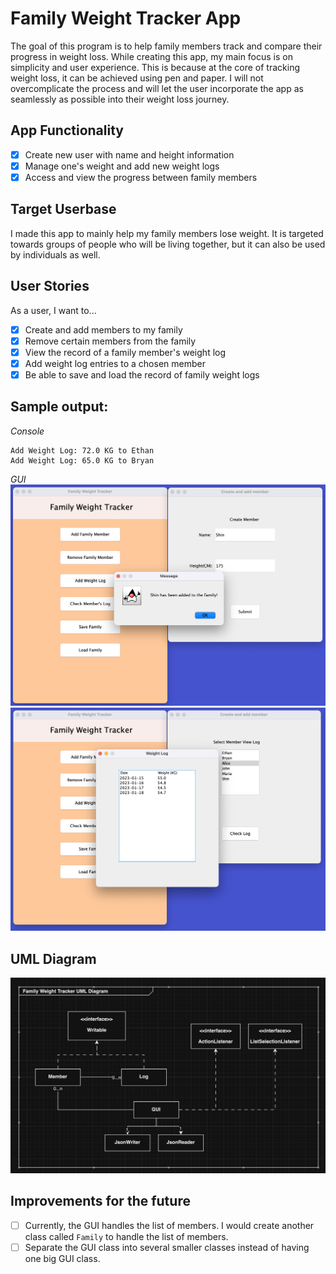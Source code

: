 
# Family Weight Tracker App

The goal of this program is to help family members track and compare their progress in weight loss. While creating this app, my main focus is on simplicity and user experience. This is because at the core of tracking weight loss, it can be achieved using pen and paper. I will not overcomplicate the process and will let the user incorporate the app as seamlessly as possible into their weight loss journey.

## App Functionality
- [X] Create new user with name and height information
- [X] Manage one's weight and add new weight logs
- [X] Access and view the progress between family members

## Target Userbase
I made this app to mainly help my family members lose weight. It is targeted towards groups of people who will be living together, but it can also be used by individuals as well.

## User Stories
As a user, I want to...
- [X] Create and add members to my family
- [X] Remove certain members from the family
- [X] View the record of a family member's weight log
- [X] Add weight log entries to a chosen member
- [X] Be able to save and load the record of family weight logs

## Sample output:
*Console*
```
Add Weight Log: 72.0 KG to Ethan
Add Weight Log: 65.0 KG to Bryan
```

*GUI*
![Family Weight Tracker - Add Member](./images/addmember.png)
![Family Weight Tracker - View Log](./images/viewlog.png)

## UML Diagram
![Family Weight Tracker UML Diagram](./images/uml.png)

## Improvements for the future
- [ ] Currently, the GUI handles the list of members. I would create another class called `Family` to handle the list of members.
- [ ] Separate the GUI class into several smaller classes instead of having one big GUI class.
